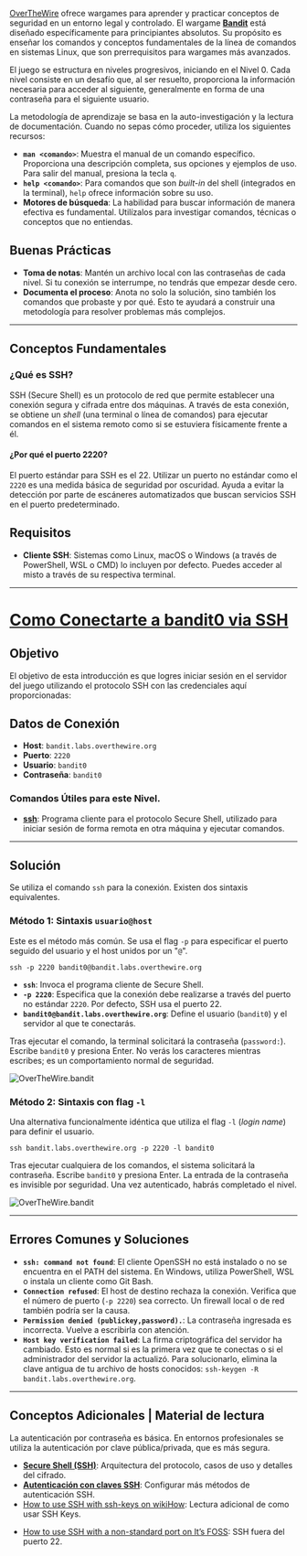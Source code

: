
[OverTheWire](https://overthewire.org) ofrece wargames para aprender y practicar conceptos de seguridad en un entorno legal y controlado. El wargame **[Bandit](https://overthewire.org/wargames/bandit/)** está diseñado específicamente para principiantes absolutos. Su propósito es enseñar los comandos y conceptos fundamentales de la línea de comandos en sistemas Linux, que son prerrequisitos para wargames más avanzados.

El juego se estructura en niveles progresivos, iniciando en el Nivel 0. Cada nivel consiste en un desafío que, al ser resuelto, proporciona la información necesaria para acceder al siguiente, generalmente en forma de una contraseña para el siguiente usuario.

La metodología de aprendizaje se basa en la auto-investigación y la lectura de documentación. Cuando no sepas cómo proceder, utiliza los siguientes recursos:

* **`man <comando>`**: Muestra el manual de un comando específico. Proporciona una descripción completa, sus opciones y ejemplos de uso. Para salir del manual, presiona la tecla `q`.
* **`help <comando>`**: Para comandos que son *built-in* del shell (integrados en la terminal), `help` ofrece información sobre su uso.
* **Motores de búsqueda**: La habilidad para buscar información de manera efectiva es fundamental. Utilízalos para investigar comandos, técnicas o conceptos que no entiendas.

## Buenas Prácticas
* **Toma de notas**: Mantén un archivo local con las contraseñas de cada nivel. Si tu conexión se interrumpe, no tendrás que empezar desde cero.
* **Documenta el proceso**: Anota no solo la solución, sino también los comandos que probaste y por qué. Esto te ayudará a construir una metodología para resolver problemas más complejos.

----

## Conceptos Fundamentales

### ¿Qué es SSH?

SSH (Secure Shell) es un protocolo de red que permite establecer una conexión segura y cifrada entre dos máquinas. A través de esta conexión, se obtiene un *shell* (una terminal o línea de comandos) para ejecutar comandos en el sistema remoto como si se estuviera físicamente frente a él.

#### ¿Por qué el puerto 2220?

El puerto estándar para SSH es el 22. Utilizar un puerto no estándar como el `2220` es una medida básica de seguridad por oscuridad. Ayuda a evitar la detección por parte de escáneres automatizados que buscan servicios SSH en el puerto predeterminado.

## Requisitos
*   **Cliente SSH**: Sistemas como Linux, macOS o Windows (a través de PowerShell, WSL o CMD) lo incluyen por defecto. Puedes acceder al misto a través de su respectiva terminal.

---
# [Como Conectarte a bandit0 via SSH](https://overthewire.org/wargames/bandit/bandit0.html)

## Objetivo

El objetivo de esta introducción es que logres iniciar sesión en el servidor del juego utilizando el protocolo SSH con las credenciales aquí proporcionadas:
## Datos de Conexión

* **Host**: `bandit.labs.overthewire.org`
* **Puerto**: `2220`
* **Usuario**: `bandit0`
* **Contraseña**: `bandit0`
### Comandos Útiles para este Nivel.

* **[ssh](https://manpages.ubuntu.com/manpages/noble/man1/ssh.1.html)**: Programa cliente para el protocolo Secure Shell, utilizado para iniciar sesión de forma remota en otra máquina y ejecutar comandos.

---
## Solución 

Se utiliza el comando `ssh` para la conexión. Existen dos sintaxis equivalentes. 

### Método 1: Sintaxis `usuario@host` 

Este es el método más común. Se usa el flag `-p` para especificar el puerto seguido del usuario y el host unidos por un "`@`".

```
ssh -p 2220 bandit0@bandit.labs.overthewire.org
```

* **`ssh`**: Invoca el programa cliente de Secure Shell.
* **`-p 2220`**: Especifica que la conexión debe realizarse a través del puerto no estándar `2220`. Por defecto, SSH usa el puerto 22.
* **`bandit0@bandit.labs.overthewire.org`**: Define el usuario (`bandit0`) y el servidor al que te conectarás.

Tras ejecutar el comando, la terminal solicitará la contraseña (`password:`). Escribe `bandit0` y presiona Enter. No verás los caracteres mientras escribes; es un comportamiento normal de seguridad.

![OverTheWire.bandit](_WRITEUPS/OverTheWire/bandit/assets/OverTheWire.bandit.png)

### Método 2: Sintaxis con flag `-l`

Una alternativa funcionalmente idéntica que utiliza el flag `-l` (*login name*) para definir el usuario.

```
ssh bandit.labs.overthewire.org -p 2220 -l bandit0
```

Tras ejecutar cualquiera de los comandos, el sistema solicitará la contraseña. Escribe `bandit0` y presiona Enter. La entrada de la contraseña es invisible por seguridad. Una vez autenticado, habrás completado el nivel.

![OverTheWire.bandit](_WRITEUPS/OverTheWire/bandit/assets/OverTheWire.bandit0.png)

---

## Errores Comunes y Soluciones

* **`ssh: command not found`**: El cliente OpenSSH no está instalado o no se encuentra en el PATH del sistema. En Windows, utiliza PowerShell, WSL o instala un cliente como Git Bash.
* **`Connection refused`**: El host de destino rechaza la conexión. Verifica que el número de puerto (`-p 2220`) sea correcto. Un firewall local o de red también podría ser la causa.
* **`Permission denied (publickey,password).`**: La contraseña ingresada es incorrecta. Vuelve a escribirla con atención.
* **`Host key verification failed`**: La firma criptográfica del servidor ha cambiado. Esto es normal si es la primera vez que te conectas o si el administrador del servidor la actualizó. Para solucionarlo, elimina la clave antigua de tu archivo de hosts conocidos: `ssh-keygen -R bandit.labs.overthewire.org`.

---
## Conceptos Adicionales | Material de lectura

La autenticación por contraseña es básica. En entornos profesionales se utiliza la autenticación por clave pública/privada, que es más segura.

* **[Secure Shell (SSH)](https://en.wikipedia.org/wiki/Secure_Shell)**: Arquitectura del protocolo, casos de uso y detalles del cifrado.
* **[Autenticación con claves SSH](https://www.digitalocean.com/community/tutorials/how-to-set-up-ssh-keys-on-ubuntu-20-04-es)**: Configurar más métodos de autenticación SSH.
* [How to use SSH with ssh-keys on wikiHow](https://www.wikihow.com/Use-SSH): Lectura adicional de como usar SSH Keys.
- [How to use SSH with a non-standard port on It’s FOSS](https://itsfoss.com/ssh-to-port/): SSH fuera del puerto 22.
